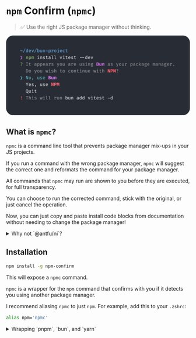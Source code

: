 # `npm` Confirm (`npmc`)

> ✅ Use the right JS package manager without thinking.

![npm Confirm Demo](./art/npmc-demo.png)

## What is `npmc`?

`npmc` is a command line tool that prevents package manager mix-ups in your JS projects.

If you run a command with the wrong package manager, `npmc` will suggest the correct one and reformats the command for your package manager.

All commands that `npmc` may run are shown to you before they are executed, for full transparency.

You can choose to run the corrected command, stick with the original, or just cancel the operation.

Now, you can just copy and paste install code blocks from documentation without needing to change the package manager!

<details>
<summary>Why not `@antfu/ni`?</summary>

**TL;DR**: `npmc` saves you the hassle of needing to manually rewrite commands you copied... it just works running `npm` (and all other major package managers).

I believe that `@antfu/ni` is a great tool for what it does, but it does have a few limitations.

In order to use `ni`, you must modify installation commands that you typically copy from documentation. While it does save you the hassle of having to think of which package manager you're using, it still requires an extra step.

With `npmc`, you can just run the command directly, and have the tool suggest the corrected command for your package manager.

With this method, there's no thinking involved. Additionally, `npmc` shows you the commands that it's running, so you have full control over what you're doing, or not doing.

</details>

## Installation

```bash
npm install -g npm-confirm
```

This will expose a `npmc` command.

`npmc` is a wrapper for the `npm` command that confirms with you if it detects you using another package manager. 

I recommend aliasing `npmc` to just `npm`. For example, add this to your `.zshrc`:

```bash
alias npm='npmc'
```

<details>
<summary>Wrapping `pnpm`, `bun`, and `yarn`</summary>

You may also want the `pnpm`, `bun`, and `yarn` commands to give confirmation when used with the wrong package manager.

If you run `npmc` with the `--[NAME]-alias` flag, it will act as that package manager.

For example, if I run `npmc --pnpm-alias`, it will act as `pnpm` and confirm with you if you are using another package manager.

Similarly, you can add aliases for these commands in your `.zshrc`:

```bash
# npm
alias npm='npmc'

# pnpm
alias pnpm='npmc --pnpm-alias'

# bun
alias bun='npmc --bun-alias'

# yarn
alias yarn='npmc --yarn-alias'
```

Ensure the package manager you are wrapping is installed beforehand, or the user experience may be poor.

</details>




